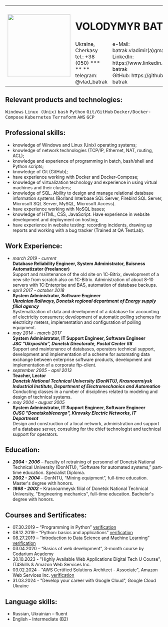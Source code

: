 <table>
	<tbody>
		<tr>
			<td rowspan="2"><img src="https://avatars.githubusercontent.com/u/61436196" width="200"></td>
			<td colspan="2"> <h1> VOLODYMYR BATRAK </h1> </td>
			<td rowspan="2"><img src="https://images.credly.com/size/340x340/images/0e284c3f-5164-4b21-8660-0d84737941bc/image.png" width="100"></td>
		</tr>
		<tr>
			<td>	Ukraine, Cherkasy <br>
				tel.: +38 (050) *** ** ** <br>
				telegram:  @vlad_batrak
			</td>
			<td>	e-Mail: batrak.vladimir(a)gmail.com  <br>
				LinkedIn: https://www.linkedin.com/in/vlad-batrak <br>
				GitHub: https://github.com/vlad-batrak
			</td>
		</tr>
	</tbody>
</table>

## Relevant products and technologies:
<kbd>Windows</kbd>
<kbd>Linux (Unix)</kbd>
<kbd>bash</kbd>
<kbd>Python</kbd>
<kbd>Git/GitHub</kbd>
<kbd>Docker/Docker-Сompose</kbd>
<kbd>Kubernetes</kbd>
<kbd>Terraform</kbd>
<kbd>AWS</kbd>
<kbd>GCP</kbd>

## Professional skills:
- knowledge of Windows and Linux (Unix) operating systems;
- knowledge of network technologies (TCP/IP, Ethernet, NAT, routing, ACL);
- knowledge and experience of programming in batch, bash/shell and Python scripts;
- knowledge of Git (GitHub);
- have experience working with Docker and Docker-Compose;
- knowledge of virtualization technology and experience in using virtual machines and their clusters;
- knowledge of SQL. Ability to design and manage relational database information systems (Borland Interbase SQL Server, Firebird SQL Server, Microsoft SQL Server, MySQL, Microsoft Access).
- have experience working with NoSQL bases;
- knowledge of HTML, CSS, JavaScript. Have experience in website development and deployment on hosting;
- have experience in website testing: recording incidents, drawing up reports and working with a bug tracker (Trained at QA TestLab).

## Work Experience:
- _march 2019 - current_  <br>
  **Database Reliability Engineer, System Administrator, Buisness Automatizator (freelancer)** <br>
  Support and maintenance of the old site on 1C-Bitrix, development of a new site from scratch also on 1C-Bitrix. Administration of about 8-10 servers with 1C:Enterprise and BAS, automation of database backups.
- _april 2017 - october 2018_ <br>
  **System Administrator, Software Engineer** <br>
  _**Ukrainian Railways, Donetsk regional department of Energy supply filial agency**_ <br>
  Systematization of data and development of a database for accounting of electricity consumers; development of automatic polling schemes for electricity meters, implementation and configuration of polling equipment.
- _may 2014 - march 2017_ <br>
  **System Administrator, IT Support Engineer, Software Engineer** <br>
  _**JSC “Ukrposhta”, Donetsk Directorate, Postal Center #8**_ <br>
  Support and maintenance of databases, operators technical support, development and implementation of a scheme for automating data exchange between enterprise software products, development and implementation of a corporate ftp-client.
- _september 2005 - april 2013_ <br>
  **Teacher, Lector** <br>
  _**Donetsk National Technical University (DonNTU), Krasnoarmiysk Industrial Institute, Department of Electromechanics and Automation**_ <br>
  Conducting classes in a number of disciplines related to modeling and design of technical systems.
- _may 2004 - august 2005_ <br>
  **System Administrator, IT Support Engineer, Software Engineer** <br>
  _**OJSC "Donetskoblenergo", Kirovsky Electric Networks, IT Department**_ <br>
  Design and construction of a local network, administration and support of a database server, consulting for the chief technologist and technical support for operators.

## Education:
* _**2004 - 2006**_ – Faculty of retraining of personnel of Donetsk National Technical University (DonNTU), “Software for automated systems,” part-time education. Specialist Diploma.
* _**2002 - 2004**_ – DonNTU, “Mining equipment”, full-time education. Master's degree with honors.
* _**1998 - 2002**_ – Krasnoarmeysk filial of Donetsk National Technical University, "Engineering mechanics", full-time education. Bachelor's degree with honors.

## Courses and Sertificates:
- 07.30.2019 – “Programming in Python” [verification](https://stepik.org/cert/207714)
- 08.12.2019 – “Python: basics and applications” [verification](https://stepik.org/cert/211209)
- 08.27.2019 – “Introduction to Data Science and Machine Learning” [verification](https://stepik.org/cert/215162)
- 03.04.2020 – “Basics of web development”, 3-month course by Codarium Academy
- 30.10.2023 - "Highly Available Web Applications Digital Tech U Course", IT4Skills & Amazon Web Services Inc.
- 03.02.2024 - "AWS Certified Solutions Architect - Associate", Amazon Web Services Inc. [verification](https://aws.amazon.com/verification)
- 31.03.2024 - "Develop your career with Google Cloud", Google Cloud Ukraine

## Language skills:
- Russian, Ukrainian – fluent
- English – Intermediate (B2)

